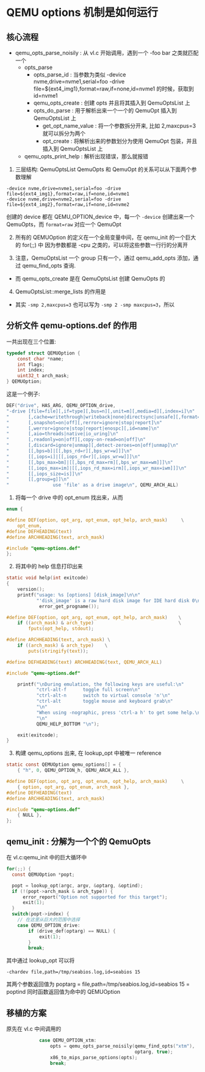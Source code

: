 # QEMU options 机制是如何运行

## 核心流程
- qemu_opts_parse_noisily : 从 vl.c 开始调用，遇到一个 -foo bar 之类就匹配一个
  - opts_parse
    - opts_parse_id : 当参数为类似 -device nvme,drive=nvme1,serial=foo -drive file=${ext4_img1},format=raw,if=none,id=nvme1 的时候，获取到 id=nvme1
    - qemu_opts_create : 创建 opts 并且将其插入到 QemuOptsList 上
    - opts_do_parse : 用于解析出来一个一个的 QemuOpt 插入到 QemuOptsList 上
      - get_opt_name_value : 将一个参数拆分开来, 比如 2,maxcpus=3 就可以拆分为两个
      - opt_create : 将解析出来的参数划分为使用 QemuOpt 包装，并且插入到 QemuOptsList 上
  - qemu_opts_print_help : 解析出现错误，那么就报错

1. 三层结构: QemuOptsList QemuOpts 和 QemuOpt 的关系可以从下面两个参数理解
```plain
-device nvme,drive=nvme1,serial=foo -drive file=${ext4_img1},format=raw,if=none,id=nvme1
-device nvme,drive=nvme2,serial=foo -drive file=${ext4_img2},format=raw,if=none,id=nvme2
```
创建的 device 都在 QEMU_OPTION_device 中，每一个 `-device` 创建出来一个 QemuOpts，而 `format=raw` 对应一个 QemuOpt

2. 所有的 QEMUOption 的定义在一个全局变量中间，在 qemu_init 的一个巨大的 for(;;) 中 因为参数都是 -cpu 之类的，可以将这些参数一行行的分离开

3. 注意，QemuOptsList 一个 group 只有一个，通过 qemu_add_opts 添加，通过 qemu_find_opts 查询.
  - 而 qemu_opts_create 是在 QemuOptsList 创建 QemuOpts 的

4. QemuOptsList::merge_lists 的作用是
  - 其实 `-smp 2,maxcpus=3` 也可以写为 `-smp 2 -smp maxcpus=3`，所以

## 分析文件 qemu-options.def 的作用
一共出现在三个位置:

```c
typedef struct QEMUOption {
    const char *name;
    int flags;
    int index;
    uint32_t arch_mask;
} QEMUOption;
```

这是一个例子:
```c
DEF("drive", HAS_ARG, QEMU_OPTION_drive,
"-drive [file=file][,if=type][,bus=n][,unit=m][,media=d][,index=i]\n"
"       [,cache=writethrough|writeback|none|directsync|unsafe][,format=f]\n"
"       [,snapshot=on|off][,rerror=ignore|stop|report]\n"
"       [,werror=ignore|stop|report|enospc][,id=name]\n"
"       [,aio=threads|native|io_uring]\n"
"       [,readonly=on|off][,copy-on-read=on|off]\n"
"       [,discard=ignore|unmap][,detect-zeroes=on|off|unmap]\n"
"       [[,bps=b]|[[,bps_rd=r][,bps_wr=w]]]\n"
"       [[,iops=i]|[[,iops_rd=r][,iops_wr=w]]]\n"
"       [[,bps_max=bm]|[[,bps_rd_max=rm][,bps_wr_max=wm]]]\n"
"       [[,iops_max=im]|[[,iops_rd_max=irm][,iops_wr_max=iwm]]]\n"
"       [[,iops_size=is]]\n"
"       [[,group=g]]\n"
"                use 'file' as a drive image\n", QEMU_ARCH_ALL)
```

1. 将每一个 drive 中的 opt_enum 找出来，从而
```c
enum {

#define DEF(option, opt_arg, opt_enum, opt_help, arch_mask)     \
    opt_enum,
#define DEFHEADING(text)
#define ARCHHEADING(text, arch_mask)

#include "qemu-options.def"
};
```

2. 将其中的 help 信息打印出来
```c
static void help(int exitcode)
{
    version();
    printf("usage: %s [options] [disk_image]\n\n"
           "'disk_image' is a raw hard disk image for IDE hard disk 0\n\n",
            error_get_progname());

#define DEF(option, opt_arg, opt_enum, opt_help, arch_mask)    \
    if ((arch_mask) & arch_type)                               \
        fputs(opt_help, stdout);

#define ARCHHEADING(text, arch_mask) \
    if ((arch_mask) & arch_type)    \
        puts(stringify(text));

#define DEFHEADING(text) ARCHHEADING(text, QEMU_ARCH_ALL)

#include "qemu-options.def"

    printf("\nDuring emulation, the following keys are useful:\n"
           "ctrl-alt-f      toggle full screen\n"
           "ctrl-alt-n      switch to virtual console 'n'\n"
           "ctrl-alt        toggle mouse and keyboard grab\n"
           "\n"
           "When using -nographic, press 'ctrl-a h' to get some help.\n"
           "\n"
           QEMU_HELP_BOTTOM "\n");

    exit(exitcode);
}
```

3. 构建 qemu_options 出来, 在 lookup_opt 中被唯一 reference
```c
static const QEMUOption qemu_options[] = {
    { "h", 0, QEMU_OPTION_h, QEMU_ARCH_ALL },

#define DEF(option, opt_arg, opt_enum, opt_help, arch_mask)     \
    { option, opt_arg, opt_enum, arch_mask },
#define DEFHEADING(text)
#define ARCHHEADING(text, arch_mask)

#include "qemu-options.def"
    { NULL },
};
```

## qemu_init : 分解为一个个的 QemuOpts
在 vl.c:qemu_init 中的巨大循环中
```c
for(;;) {
  const QEMUOption *popt;

  popt = lookup_opt(argc, argv, &optarg, &optind);
  if (!(popt->arch_mask & arch_type)) {
      error_report("Option not supported for this target");
      exit(1);
  }
  switch(popt->index) {
    // 在这里从巨大的范围中选择
    case QEMU_OPTION_drive:
        if (drive_def(optarg) == NULL) {
            exit(1);
        }
        break;
```

其中通过 lookup_opt 可以将
```plain
-chardev file,path=/tmp/seabios.log,id=seabios 15
```
其两个参数返回值为
poptarg = file,path=/tmp/seabios.log,id=seabios
15 = poptind
同时函数返回值为命中的 QEMUOption

## 移植的方案

原先在 vl.c 中间调用的
```c
            case QEMU_OPTION_xtm:
                opts = qemu_opts_parse_noisily(qemu_find_opts("xtm"),
                                               optarg, true);
                x86_to_mips_parse_options(opts);
                break;
```

